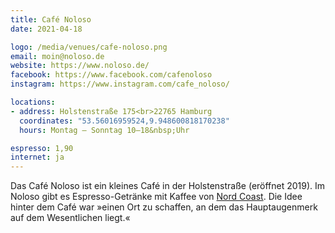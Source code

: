 ```yaml
---
title: Café Noloso
date: 2021-04-18

logo: /media/venues/cafe-noloso.png
email: moin@noloso.de
website: https://www.noloso.de/
facebook: https://www.facebook.com/cafenoloso
instagram: https://www.instagram.com/cafe_noloso/

locations:
- address: Holstenstraße 175<br>22765 Hamburg
  coordinates: "53.56016959524,9.948600818170238"
  hours: Montag – Sonntag 10–18&nbsp;Uhr

espresso: 1,90
internet: ja
---
```


Das Café Noloso ist ein kleines Café in der Holstenstraße (eröffnet 2019). Im Noloso gibt es Espresso-Getränke mit Kaffee von [Nord Coast](/cafes/nord-coast-coffee-roastery/). Die Idee hinter dem Café war »einen Ort zu schaffen, an dem das Hauptaugenmerk auf dem Wesentlichen liegt.«